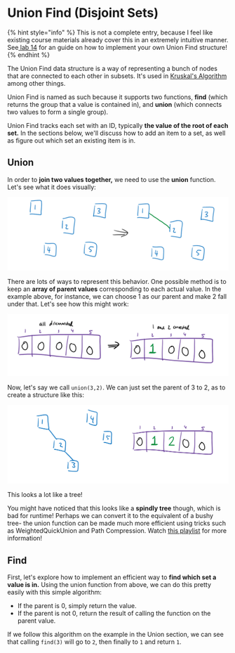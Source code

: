 # Union Find \(Disjoint Sets\)

{% hint style="info" %}
This is not a complete entry, because I feel like existing course materials already cover this in an extremely intuitive manner.  
See[ lab 14](https://inst.eecs.berkeley.edu/~cs61b/sp20/materials/lab/lab14/index.html) for an guide on how to implement your own Union Find structure!
{% endhint %}

The Union Find data structure is a way of representing a bunch of nodes that are connected to each other in subsets. It's used in [Kruskal's Algorithm](../algorithms/minimum-spanning-trees/kruskals-algorithm.md) among other things. 

Union Find is named as such because it supports two functions, **find** \(which returns the group that a value is contained in\), and **union** \(which connects two values to form a single group\).

Union Find tracks each set with an ID, typically **the value of the root of each set.** In the sections below, we'll discuss how to add an item to a set, as well as figure out which set an existing item is in.

## Union

In order to **join two values together,** we need to use the **union** function. Let's see what it does visually:

![Calling union\(1,2\).](../.gitbook/assets/image%20%2839%29.png)

There are lots of ways to represent this behavior. One possible method is to keep an **array of parent values** corresponding to each actual value. In the example above, for instance, we can choose 1 as our parent and make 2 fall under that. Let's see how this might work:

![Parents list.](../.gitbook/assets/image%20%2863%29.png)

Now, let's say we call `union(3,2)`. We can just set the parent of 3 to 2, as to create a structure like this:

![union\(1,2\) followed by union\(3,2\)](../.gitbook/assets/image%20%2872%29.png)

This looks a lot like a tree! 

You might have noticed that this looks like a **spindly tree** though, which is bad for runtime! Perhaps we can convert it to the equivalent of a bushy tree- the union function can be made much more efficient using tricks such as WeightedQuickUnion and Path Compression. Watch [this playlist](https://www.youtube.com/watch?v=JNa8BRRs8L4&list=PL8FaHk7qbOD59HbdZE3x52KOhJJS54BlT&index=1) for more information!

## Find

First, let's explore how to implement an efficient way to **find which set a value is in.** Using the union function from above, we can do this pretty easily with this simple algorithm: 

* If the parent is 0, simply return the value.
* If the parent is not 0, return the result of calling the function on the parent value.

If we follow this algorithm on the example in the Union section, we can see that calling `find(3)` will go to `2`, then finally to `1` and return `1`.

